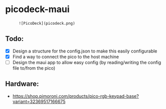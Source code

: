 # picodeck-maui

          ![PicoDeck](picodeck.png)

## Todo:

- [X] Design a structure for the config.json to make this easily configurable
- [X] Find a way to connect the pico to the host machine
- [ ] Design the maui app to allow easy config (by reading/writing the config file to/from the pico)

## Hardware:
- https://shop.pimoroni.com/products/pico-rgb-keypad-base?variant=32369517166675
